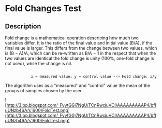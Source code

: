 # Fold Changes Test #

## Description ##

Fold change is a mathematical operation describing how much two variables differ. It is the ratio of the final value and initial value (B/A), if the final value is larger. This differs from the change between two values, which is (B − A)/A, which can be re-written as B/A − 1 in the respect that when the two values are identical the fold change is unity (100%, one-fold change is not used), while the change is nil.

```

            x = measured value; y = control value --> Fold change: x/y

```

The algorithm uses as a "measured" and "control" value the mean of the groups of samples chosen by the user.

![http://3.bp.blogspot.com/_FvytGGj7NgU/TCnRwciuVCI/AAAAAAAAAP4/bfluUNzb46A/s1600/FoldTest.png](http://3.bp.blogspot.com/_FvytGGj7NgU/TCnRwciuVCI/AAAAAAAAAP4/bfluUNzb46A/s1600/FoldTest.png)